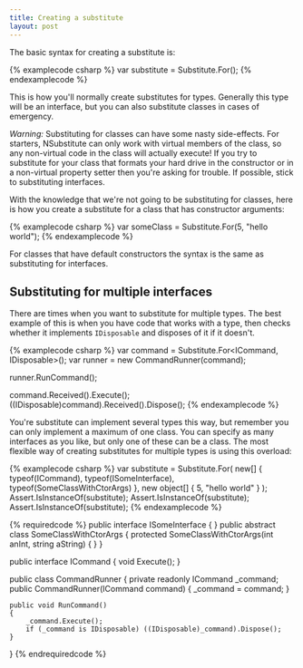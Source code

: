 ```yaml
---
title: Creating a substitute
layout: post
---
```


The basic syntax for creating a substitute is:

{% examplecode csharp %}
var substitute = Substitute.For<ISomeInterface>();
{% endexamplecode %}

This is how you'll normally create substitutes for types. Generally this type will be an interface, but you can also substitute classes in cases of emergency.

*Warning:* Substituting for classes can have some nasty side-effects. For starters, NSubstitute can only work with virtual members of the class, so any non-virtual code in the class will actually execute! If you try to substitute for your class that formats your hard drive in the constructor or in a non-virtual property setter then you're asking for trouble. If possible, stick to substituting interfaces.

With the knowledge that we're not going to be substituting for classes, here is how you create a substitute for a class that has constructor arguments:

{% examplecode csharp %}
var someClass = Substitute.For<SomeClassWithCtorArgs>(5, "hello world");
{% endexamplecode %}

For classes that have default constructors the syntax is the same as substituting for interfaces.

## Substituting for multiple interfaces

There are times when you want to substitute for multiple types. The best example of this is when you have code that works with a type, then checks whether it implements <code>IDisposable</code> and disposes of it if it doesn't.

{% examplecode csharp %}
var command = Substitute.For<ICommand, IDisposable>();
var runner = new CommandRunner(command);

runner.RunCommand();

command.Received().Execute();
((IDisposable)command).Received().Dispose();
{% endexamplecode %}

You're substitute can implement several types this way, but remember you can only implement a maximum of one class. You can specify as many interfaces as you like, but only one of these can be a class. The most flexible way of creating substitutes for multiple types is using this overload:

{% examplecode csharp %}
var substitute = Substitute.For(
		new[] { typeof(ICommand), typeof(ISomeInterface), typeof(SomeClassWithCtorArgs) },
		new object[] { 5, "hello world" }
	);
Assert.IsInstanceOf<ICommand>(substitute);
Assert.IsInstanceOf<ISomeInterface>(substitute);
Assert.IsInstanceOf<SomeClassWithCtorArgs>(substitute);
{% endexamplecode %}

{% requiredcode %}
public interface ISomeInterface { }
public abstract class SomeClassWithCtorArgs
{
	protected SomeClassWithCtorArgs(int anInt, string aString) { }
}

public interface ICommand
{
	void Execute();
}

public class CommandRunner
{
	private readonly ICommand _command;
	public CommandRunner(ICommand command)
	{
		_command = command;
	}

	public void RunCommand()
	{
		_command.Execute();
		if (_command is IDisposable) ((IDisposable)_command).Dispose();
	}
}
{% endrequiredcode %}




